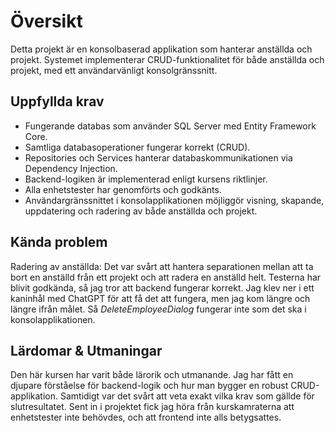 # Översikt #

Detta projekt är en konsolbaserad applikation som hanterar anställda och projekt. Systemet implementerar CRUD-funktionalitet för både anställda och projekt, med ett användarvänligt konsolgränssnitt.


## Uppfyllda krav ##
- Fungerande databas som använder SQL Server med Entity Framework Core.
- Samtliga databasoperationer fungerar korrekt (CRUD).
- Repositories och Services hanterar databaskommunikationen via Dependency Injection.
- Backend-logiken är implementerad enligt kursens riktlinjer.
- Alla enhetstester har genomförts och godkänts.
- Användargränssnittet i konsolapplikationen möjliggör visning, skapande, uppdatering och radering av både anställda och projekt.

## Kända problem ##
Radering av anställda: Det var svårt att hantera separationen mellan att ta bort en anställd från ett projekt och att radera en anställd helt. Testerna har blivit godkända, så jag tror att backend fungerar korrekt.
Jag klev ner i ett kaninhål med ChatGPT för att få det att fungera, men jag kom längre och längre ifrån målet. Så *DeleteEmployeeDialog* fungerar inte som det ska i konsolapplikationen.

## Lärdomar & Utmaningar ##
Den här kursen har varit både lärorik och utmanande. Jag har fått en djupare förståelse för backend-logik och hur man bygger en robust CRUD-applikation.
Samtidigt var det svårt att veta exakt vilka krav som gällde för slutresultatet. Sent in i projektet fick jag höra från kurskamraterna att enhetstester inte behövdes, och att frontend inte alls betygsattes.


